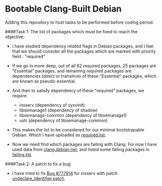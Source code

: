 # Bootable Clang-Built Debian
Adding this repository to host tasks to be performed before coding period:

####Task 1: The list of packages which must be fixed to reach the objective:

- I have studied dependency related flags in Debian packages, and I feel
  that we should consider all the packages which are marked with priority
  field : "required"

- If we go in more deep, out of all 62 required packages, 25 packages are
  "Essential" packages, and remaining required packages are dependencies
  (direct or transitive) of these "Essential" packages, which are known
  as pseudo-essential.

- And then to satisfy dependency of these "required" packages, we require:
  - insserv (dependency of sysvinit)
  - libsemanage1 (dependency of shadow)
  - libsemanage-common (dependency of libsemanage1)
  - ustr (dependency of  libsemanage-common)

- This makes the list to be considered for our minimal bootstrapable Debian.
  Which I have uploaded as [required.list](https://github.com/Mohit7/Debian-Clang/blob/master/required.list "required list").

- Now we need find which packages are failing with Clang. For now I have used data from [clang.debian.net](http://clang.debian.net "clang.debian.net"), and listed some failing packages 
  in [failing.list](https://github.com/Mohit7/Debian-Clang/blob/master/failing.list "required list").

####Task 2: A patch to fix a bug:

- I have tried to fix [Bug #777914](https://bugs.debian.org/cgi-bin/bugreport.cgi?bug=777914 "insserv bug") for insserv with patch [undeclare_identifier.patch](https://github.com/Mohit7/Debian-Clang/blob/master/undeclare_identifier.patch "insserv patch").
